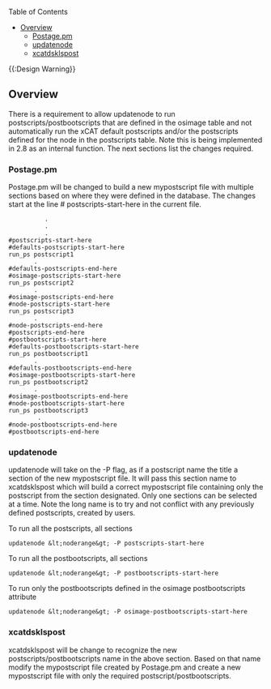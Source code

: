 <!-- START doctoc generated TOC please keep comment here to allow auto update -->
<!-- DON'T EDIT THIS SECTION, INSTEAD RE-RUN doctoc TO UPDATE -->
Table of Contents

- [Overview](#overview)
  - [Postage.pm](#postagepm)
  - [updatenode](#updatenode)
  - [xcatdsklspost](#xcatdsklspost)

<!-- END doctoc generated TOC please keep comment here to allow auto update -->

{{:Design Warning}} 


## Overview

There is a requirement to allow updatenode to run postscripts/postbootscripts that are defined in the osimage table and not automatically run the xCAT default postscripts and/or the postscripts defined for the node in the postscripts table. Note this is being implemented in 2.8 as an internal function. The next sections list the changes required. 

### Postage.pm

Postage.pm will be changed to build a new mypostscript file with multiple sections based on where they were defined in the database. The changes start at the line # postscripts-start-here in the current file. 

  

    
              .
              .
              .
    #postscripts-start-here 
    #defaults-postscripts-start-here    
    run_ps postscript1
           .
    #defaults-postscripts-end-here
    #osimage-postscripts-start-here
    run_ps postscript2
           .
    #osimage-postscripts-end-here
    #node-postscripts-start-here
    run_ps postscript3
           .
    #node-postscripts-end-here
    #postscripts-end-here 
    #postbootscripts-start-here  
    #defaults-postbootscripts-start-here
    run_ps postbootscript1
           .
    #defaults-postbootscripts-end-here
    #osimage-postbootscripts-start-here
    run_ps postbootscript2
           .
    #osimage-postbootscripts-end-here
    #node-postbootscripts-start-here
    run_ps postbootscript3
            .
    #node-postbootscripts-end-here
    #postbootscripts-end-here
    

### updatenode

updatenode will take on the -P flag, as if a postscript name the title a section of the new mypostscript file. It will pass this section name to xcatdsklspost which will build a correct mypostscript file containing only the postscript from the section designated. Only one sections can be selected at a time. Note the long name is to try and not conflict with any previously defined postscripts, created by users. 

To run all the postscripts, all sections 
    
    updatenode &lt;noderange&gt; -P postscripts-start-here
    

To run all the postbootscripts, all sections 
    
    updatenode &lt;noderange&gt; -P postbootscripts-start-here
    

To run only the postbootscripts defined in the osimage postbootscripts attribute 
    
    updatenode &lt;noderange&gt; -P osimage-postbootscripts-start-here
    

  


### xcatdsklspost

xcatdsklspost will be change to recognize the new postscripts/postbootscripts name in the above section. Based on that name modify the mypostscript file created by Postage.pm and create a new mypostscript file with only the required postscript/postbootscripts. 
